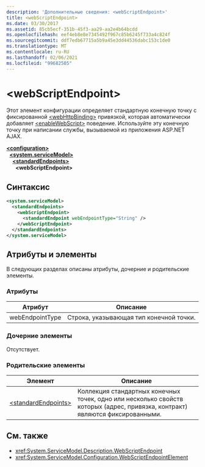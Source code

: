 ```yaml
---
description: 'Дополнительные сведения: <webScriptEndpoint>'
title: <webScriptEndpoint>
ms.date: 03/30/2017
ms.assetid: 85cb5ecf-351b-45f3-aa29-aa2e4b64bcdd
ms.openlocfilehash: eef4eb8e8e7345492f967c85b6245f733a4c824f
ms.sourcegitcommit: ddf7edb67715a5b9a45e3dd44536dabc153c1de0
ms.translationtype: MT
ms.contentlocale: ru-RU
ms.lasthandoff: 02/06/2021
ms.locfileid: "99682505"
---
```

# \<webScriptEndpoint>

Этот элемент конфигурации определяет стандартную конечную точку с фиксированной [\<webHttpBinding>](webhttpbinding.md) привязкой, которая автоматически добавляет [\<enableWebScript>](enablewebscript.md) поведение. Используйте эту конечную точку при написании службы, вызываемой из приложения ASP.NET AJAX.  
  
[**\<configuration>**](../configuration-element.md)\
&nbsp;&nbsp;[**\<system.serviceModel>**](system-servicemodel.md)\
&nbsp;&nbsp;&nbsp;&nbsp;[**\<standardEndpoints>**](standardendpoints.md)\
&nbsp;&nbsp;&nbsp;&nbsp;&nbsp;&nbsp;**\<webScriptEndpoint>**  
  
## <a name="syntax"></a>Синтаксис  
  
```xml  
<system.serviceModel>
  <standardEndpoints>
    <webScriptEndpoint>
      <standardEndpoint webEndpointType="String" />
    </webScriptEndpoint>
  </standardEndpoints>
</system.serviceModel>
```  
  
## <a name="attributes-and-elements"></a>Атрибуты и элементы  

 В следующих разделах описаны атрибуты, дочерние и родительские элементы.  
  
### <a name="attributes"></a>Атрибуты  
  
|Атрибут|Описание|  
|---------------|-----------------|  
|webEndpointType|Строка, указывающая тип конечной точки.|  
  
### <a name="child-elements"></a>Дочерние элементы  

 Отсутствует.  
  
### <a name="parent-elements"></a>Родительские элементы  
  
|Элемент|Описание|  
|-------------|-----------------|  
|[\<standardEndpoints>](standardendpoints.md)|Коллекция стандартных конечных точек, одно или несколько свойств которых (адрес, привязка, контракт) являются фиксированными.|  
  
## <a name="see-also"></a>См. также

- <xref:System.ServiceModel.Description.WebScriptEndpoint>
- <xref:System.ServiceModel.Configuration.WebScriptEndpointElement>
